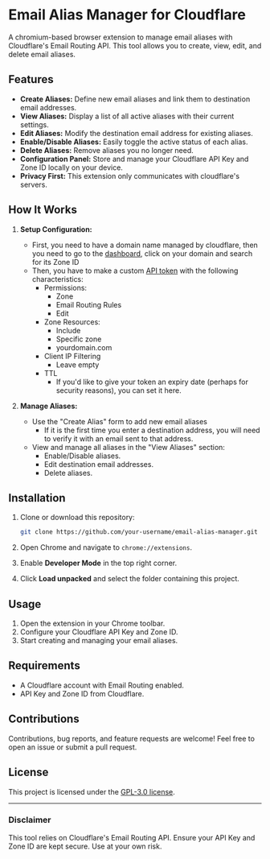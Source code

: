 
# Email Alias Manager for Cloudflare

A chromium-based browser extension to manage email aliases with Cloudflare's Email Routing API. This tool allows you to create, view, edit, and delete email aliases.

## Features

- **Create Aliases:** Define new email aliases and link them to destination email addresses.
- **View Aliases:** Display a list of all active aliases with their current settings.
- **Edit Aliases:** Modify the destination email address for existing aliases.
- **Enable/Disable Aliases:** Easily toggle the active status of each alias.
- **Delete Aliases:** Remove aliases you no longer need.
- **Configuration Panel:** Store and manage your Cloudflare API Key and Zone ID locally on your device.
- **Privacy First:** This extension only communicates with cloudflare's servers.

## How It Works

1. **Setup Configuration:**
    - First, you need to have a domain name managed by cloudflare, then you need to go to the [dashboard](https://dash.cloudflare.com/), click on your domain and search for its Zone ID
    - Then, you have to make a custom [API token](https://dash.cloudflare.com/profile/api-tokens) with the following characteristics:
        - Permissions:
	        - Zone
	        - Email Routing Rules
	        - Edit
		- Zone Resources:
			- Include
			- Specific zone
			- yourdomain.com
		- Client IP Filtering
			- Leave empty
		- TTL
			- If you'd like to give your token an expiry date (perhaps for security reasons), you can set it here.

2. **Manage Aliases:**
   - Use the "Create Alias" form to add new email aliases 
	   - If it is the first time you enter a destination address, you will need to verify it with an email sent to that address.
   - View and manage all aliases in the "View Aliases" section:
     - Enable/Disable aliases.
     - Edit destination email addresses.
     - Delete aliases.

## Installation

1. Clone or download this repository:
   ```bash
   git clone https://github.com/your-username/email-alias-manager.git
   ```

2. Open Chrome and navigate to `chrome://extensions`.

3. Enable **Developer Mode** in the top right corner.

4. Click **Load unpacked** and select the folder containing this project.

## Usage

1. Open the extension in your Chrome toolbar.
2. Configure your Cloudflare API Key and Zone ID.
3. Start creating and managing your email aliases.

## Requirements

- A Cloudflare account with Email Routing enabled.
- API Key and Zone ID from Cloudflare.

## Contributions

Contributions, bug reports, and feature requests are welcome! Feel free to open an issue or submit a pull request.

## License

This project is licensed under the [GPL-3.0 license](LICENSE).

---

### Disclaimer

This tool relies on Cloudflare's Email Routing API. Ensure your API Key and Zone ID are kept secure. Use at your own risk.
